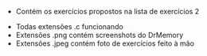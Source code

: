 * Contém os exercícios propostos na lista de exercícios 2
- Todas extensões .c funcionando
- Extensões .png contém screenshots do DrMemory
- Extensões .jpeg contém foto de exercícios feito à mão